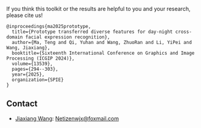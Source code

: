 If you think this toolkit or the results are helpful to you and your research, please cite us!

```
@inproceedings{ma2025prototype,
  title={Prototype transferred diverse features for day-night cross-domain facial expression recognition},
  author={Ma, Teng and Qi, Yuhan and Wang, ZhuoRan and Li, YiPei and Wang, Jiaxiang},
  booktitle={Sixteenth International Conference on Graphics and Image Processing (ICGIP 2024)},
  volume={13539},
  pages={294--303},
  year={2025},
  organization={SPIE}
}  
```

## Contact

- [Jiaxiang Wang](https://scholar.google.com/citations?hl=en&user=WPbdDRoAAAAJ): Netizenwjx@foxmail.com
